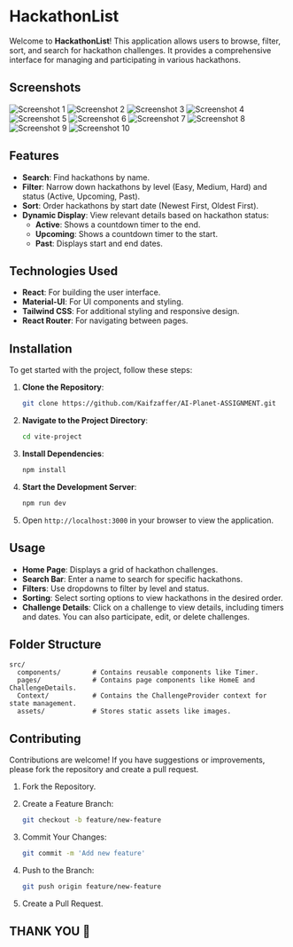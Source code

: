 # HackathonList

Welcome to **HackathonList**! This application allows users to browse, filter, sort, and search for hackathon challenges. It provides a comprehensive interface for managing and participating in various hackathons.

## Screenshots

![Screenshot 1](https://drive.google.com/uc?export=view&id=1ZlRwC-2WMdo6xNNJqq7_bAVn7Mil1o0i)
![Screenshot 2](https://drive.google.com/uc?export=view&id=1ffEPLxN9AtTxfuQpPnZjPDVjhxOrRWYD)
![Screenshot 3](https://drive.google.com/uc?export=view&id=1fGVUCCsNYPhuWaBryDkt0_41auI0h8EV)
![Screenshot 4](https://drive.google.com/uc?export=view&id=1mlSX1NZs3p58CQF01Laph2bPMzsCEmvV)
![Screenshot 5](https://drive.google.com/uc?export=view&id=1qyh5uECw-KntvohLYJLRIpr561Gnd4VB)
![Screenshot 6](https://drive.google.com/uc?export=view&id=1qyh5uECw-KntvohLYJLRIpr561Gnd4VB)
![Screenshot 7](https://drive.google.com/uc?export=view&id=1ONYlp0xDd0HpJ1dsdBVs-EDU8syUZbNJ)
![Screenshot 8](https://drive.google.com/uc?export=view&id=1MUH3TOKRePiWuYuund6AB7fdLLLjbLZ5)
![Screenshot 9](https://drive.google.com/uc?export=view&id=1fiGPWgzZowNUtH-CjBArDVrNscCqXZUE)
![Screenshot 10](https://drive.google.com/uc?export=view&id=19RrQAVqo1omc7MqKzIItrFx5a_H4dKzM)

## Features

- **Search**: Find hackathons by name.
- **Filter**: Narrow down hackathons by level (Easy, Medium, Hard) and status (Active, Upcoming, Past).
- **Sort**: Order hackathons by start date (Newest First, Oldest First).
- **Dynamic Display**: View relevant details based on hackathon status:
  - **Active**: Shows a countdown timer to the end.
  - **Upcoming**: Shows a countdown timer to the start.
  - **Past**: Displays start and end dates.

## Technologies Used

- **React**: For building the user interface.
- **Material-UI**: For UI components and styling.
- **Tailwind CSS**: For additional styling and responsive design.
- **React Router**: For navigating between pages.

## Installation

To get started with the project, follow these steps:

1. **Clone the Repository**:

   ```bash
   git clone https://github.com/Kaifzaffer/AI-Planet-ASSIGNMENT.git
   ```

2. **Navigate to the Project Directory**:

   ```bash
   cd vite-project
   ```

3. **Install Dependencies**:

   ```bash
   npm install
   ```

4. **Start the Development Server**:

   ```bash
   npm run dev
   ```

5. Open `http://localhost:3000` in your browser to view the application.

## Usage

- **Home Page**: Displays a grid of hackathon challenges.
- **Search Bar**: Enter a name to search for specific hackathons.
- **Filters**: Use dropdowns to filter by level and status.
- **Sorting**: Select sorting options to view hackathons in the desired order.
- **Challenge Details**: Click on a challenge to view details, including timers and dates. You can also participate, edit, or delete challenges.

## Folder Structure

```
src/
  components/        # Contains reusable components like Timer.
  pages/             # Contains page components like HomeE and ChallengeDetails.
  Context/           # Contains the ChallengeProvider context for state management.
  assets/            # Stores static assets like images.
```

## Contributing

Contributions are welcome! If you have suggestions or improvements, please fork the repository and create a pull request.

1. Fork the Repository.
2. Create a Feature Branch:

   ```bash
   git checkout -b feature/new-feature
   ```

3. Commit Your Changes:

   ```bash
   git commit -m 'Add new feature'
   ```

4. Push to the Branch:

   ```bash
   git push origin feature/new-feature
   ```

5. Create a Pull Request.

## THANK YOU 🙏
